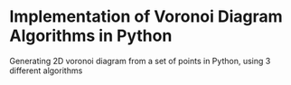 # Implementation of Voronoi Diagram Algorithms in Python
Generating 2D voronoi diagram from a set of points in Python, using 3 different algorithms
